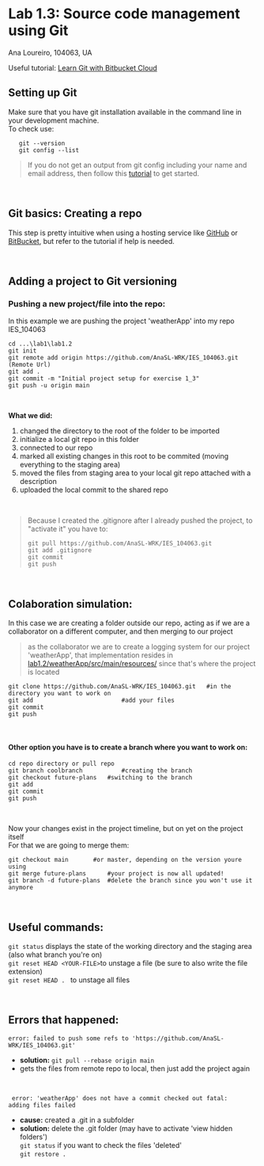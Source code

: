 # Lab 1.3: Source code management using Git

Ana Loureiro, 104063, UA

Useful tutorial: [Learn Git with Bitbucket Cloud](https://www.atlassian.com/git/tutorials/learn-git-with-bitbucket-cloud)

## Setting up Git

Make sure that you have git installation available in the command line in your development machine.  
To check use:

 ```
    git --version
    git config --list
```

> If you do not get an output from git config including your name and email address, then follow this [tutorial](https://www.atlassian.com/git/tutorials/install-git) to get started.
 
<br>

## Git basics: Creating a repo
 
 This step is pretty intuitive when using a hosting service like [GitHub](https://github.com) or [BitBucket](https://bitbucket.org), but refer to the tutorial if help is needed.
 
<br>

## Adding a project to Git versioning

### Pushing a new project/file into the repo:

In this example we are pushing the project 'weatherApp' into my repo IES_104063
<br>

```git
cd ...\lab1\lab1.2
git init   
git remote add origin https://github.com/AnaSL-WRK/IES_104063.git (Remote Url)   
git add . 
git commit -m "Initial project setup for exercise 1_3" 
git push -u origin main  
```

<br>

**What we did:**
1. changed the directory to the root of the folder to be imported 
2. initialize a local git repo in this folder
3. connected to our repo
4. marked all existing changes in this root to be commited (moving everything to the staging area)  
5. moved the files from staging area to your local git repo attached with a description
6. uploaded the local commit to the shared repo 
                   
<br>


> Because I created the .gitignore after I already pushed the project, to "activate it" you have to:
> ```
>git pull https://github.com/AnaSL-WRK/IES_104063.git  
>git add .gitignore  
>git commit  
>git push
>```
<br>

## Colaboration simulation:
    
In this case we are creating a folder outside our repo, acting as if we are a collaborator on a different computer, and then merging to our project

> as the collaborator we are to create a logging system for our project 'weatherApp', that implementation resides in [lab1.2/weatherApp/src/main/resources/](https://github.com/AnaSL-WRK/IES_104063/tree/main/lab1/lab1.2/weatherApp/src/main/resources) since that's where the project is located

```
git clone https://github.com/AnaSL-WRK/IES_104063.git	#in the directory you want to work on
git add							#add your files
git commit 
git push
```
<br>

#### Other option you have is to create a **branch** where you want to work on:

```
cd repo directory or pull repo
git branch coolbranch       	#creating the branch
git checkout future-plans  	#switching to the branch
git add
git commit 
git push
```
<br>

Now your changes exist in the project timeline, but on yet on the project itself  
For that we are going to merge them:

```
git checkout main 		#or master, depending on the version youre using
git merge future-plans 		#your project is now all updated!
git branch -d future-plans 	#delete the branch since you won't use it anymore
```

<br>

## Useful commands:
```git status```		displays the state of the working directory and the staging area (also what branch you're on)  
```git reset HEAD <YOUR-FILE>```to unstage a file (be sure to also write the file extension)  
```git reset HEAD . ```		to unstage all files   

<br>

## Errors that happened:

```error: failed to push some refs to 'https://github.com/AnaSL-WRK/IES_104063.git'```  
- **solution:** ```git pull --rebase origin main```
- gets the files from remote repo to local, then just add the project again
<br>

<code> error: 'weatherApp' does not have a commit checked out 
	fatal: adding files failed</code>
	
- **cause:** created a .git  in a subfolder  
- **solution:** delete the .git folder (may have to activate 'view hidden folders')  
```git status```    if you want to check the files 'deleted'  
```git restore . ```
